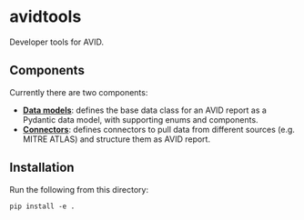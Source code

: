 # avidtools
Developer tools for AVID.

## Components

Currently there are two components:

- **[Data models](avidools/datamodels)**: defines the base data class for an AVID report as a Pydantic data model, with supporting enums and components.
- **[Connectors](avidtools/connectors)**: defines connectors to pull data from different sources (e.g. MITRE ATLAS) and structure them as AVID report.

## Installation

Run the following from this directory:
```
pip install -e .
```